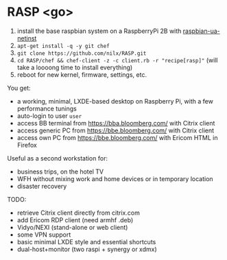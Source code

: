 # RASP \<go>

1. install the base raspbian system on a RaspberryPi 2B with [raspbian-ua-netinst](https://github.com/debian-pi/raspbian-ua-netinst)
2. `apt-get install -q -y git chef`
3. `git clone https://github.com/nilx/RASP.git`
4. `cd RASP/chef && chef-client -z -c client.rb -r "recipe[rasp]"`
   (will take a loooong time to install everything)
5. reboot for new kernel, firmware, settings, etc.

You get:
* a working, minimal, LXDE-based desktop on Raspberry Pi, with a few performance tunings
* auto-login to user `user`
* access BB terminal from <https://bba.bloomberg.com/> with Citrix client
* access generic PC from <https://bbe.bloomberg.com/> with Citrix client
* access own PC from <https://bbe.bloomberg.com/> with Ericom HTML in Firefox

Useful as a second workstation for:
* business trips, on the hotel TV
* WFH without mixing work and home devices or in temporary location
* disaster recovery

TODO:
* retrieve Citrix client directly from citrix.com
* add Ericom RDP client (need armhf .deb)
* Vidyo/NEXI (stand-alone or web client)
* some VPN support
* basic minimal LXDE style and essential shortcuts
* dual-host+monitor (two raspi + synergy or xdmx)
